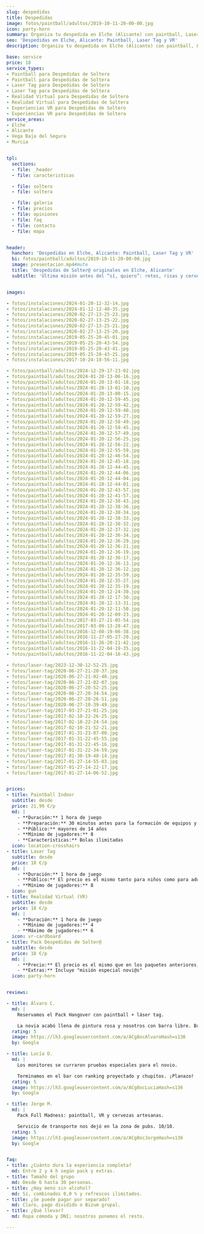 ```yaml
---
slug: despedidas
title: Despedidas
image: fotos/paintball/adultos/2019-10-11-20-00-00.jpg
icon: party-horn
summary: Organiza tu despedida en Elche (Alicante) con paintball, Laser Tag o VR. Packs combinados con bar y extras. Consulta precios y disponibilidad.
seo: 'Despedidas en Elche, Alicante: Paintball, Laser Tag y VR'
description: Organiza tu despedida en Elche (Alicante) con paintball, Laser Tag o VR. Packs combinados con bar y extras. Consulta precios y disponibilidad.

base: service
price: 18
service_types:
- Paintball para Despedidas de Soltero
- Paintball para Despedidas de Soltera
- Laser Tag para Despedidas de Soltero
- Laser Tag para Despedidas de Soltera
- Realidad Virtual para Despedidas de Soltero
- Realidad Virtual para Despedidas de Soltera
- Experiencias VR para Despedidas de Soltero
- Experiencias VR para Despedidas de Soltera
service_areas:
- Elche
- Alicante
- Vega Baja del Segura
- Murcia


tpl:
  sections:
  - file: _header
  - file: caracteristicas

  - file: soltero
  - file: soltera

  - file: galeria
  - file: precios
  - file: opiniones
  - file: faq
  - file: contacto
  - file: mapa


header:
  hanchor: 'Despedidas en Elche, Alicante: Paintball, Laser Tag y VR'
  bi: fotos/paintball/adultos/2019-10-11-20-00-00.jpg
  image: presentacion.mp4#mute
  title: 'Despedidas de Solter@ originales en Elche, Alicante'
  subtitle: 'Última misión antes del “sí, quiero”: retos, risas y cervezas bien frías con Paintball, Laser Tag y VR'


images:

- fotos/instalaciones/2024-01-20-12-32-14.jpg
- fotos/instalaciones/2024-01-12-12-40-35.jpg
- fotos/instalaciones/2020-02-27-13-25-23.jpg
- fotos/instalaciones/2020-02-27-13-25-22.jpg
- fotos/instalaciones/2020-02-27-13-25-21.jpg
- fotos/instalaciones/2020-02-27-13-25-20.jpg
- fotos/instalaciones/2019-05-25-20-45-01.jpg
- fotos/instalaciones/2019-05-25-20-43-54.jpg
- fotos/instalaciones/2019-05-25-20-43-41.jpg
- fotos/instalaciones/2019-05-25-20-43-25.jpg
- fotos/instalaciones/2017-10-24-18-56-11.jpg

- fotos/paintball/adultos/2024-12-29-17-23-02.jpg
- fotos/paintball/adultos/2024-01-20-13-06-16.jpg
- fotos/paintball/adultos/2024-01-20-13-01-18.jpg
- fotos/paintball/adultos/2024-01-20-13-01-10.jpg
- fotos/paintball/adultos/2024-01-20-13-00-15.jpg
- fotos/paintball/adultos/2024-01-20-12-59-45.jpg
- fotos/paintball/adultos/2024-01-20-12-59-42.jpg
- fotos/paintball/adultos/2024-01-20-12-59-40.jpg
- fotos/paintball/adultos/2024-01-20-12-59-27.jpg
- fotos/paintball/adultos/2024-01-20-12-58-49.jpg
- fotos/paintball/adultos/2024-01-20-12-58-45.jpg
- fotos/paintball/adultos/2024-01-20-12-57-49.jpg
- fotos/paintball/adultos/2024-01-20-12-56-25.jpg
- fotos/paintball/adultos/2024-01-20-12-56-22.jpg
- fotos/paintball/adultos/2024-01-20-12-55-59.jpg
- fotos/paintball/adultos/2024-01-20-12-46-54.jpg
- fotos/paintball/adultos/2024-01-20-12-45-18.jpg
- fotos/paintball/adultos/2024-01-20-12-44-45.jpg
- fotos/paintball/adultos/2024-01-20-12-44-06.jpg
- fotos/paintball/adultos/2024-01-20-12-44-04.jpg
- fotos/paintball/adultos/2024-01-20-12-44-01.jpg
- fotos/paintball/adultos/2024-01-20-12-43-57.jpg
- fotos/paintball/adultos/2024-01-20-12-41-57.jpg
- fotos/paintball/adultos/2024-01-20-12-38-43.jpg
- fotos/paintball/adultos/2024-01-20-12-38-36.jpg
- fotos/paintball/adultos/2024-01-20-12-38-34.jpg
- fotos/paintball/adultos/2024-01-20-12-38-33.jpg
- fotos/paintball/adultos/2024-01-20-12-38-32.jpg
- fotos/paintball/adultos/2024-01-20-12-37-32.jpg
- fotos/paintball/adultos/2024-01-20-12-36-34.jpg
- fotos/paintball/adultos/2024-01-20-12-36-29.jpg
- fotos/paintball/adultos/2024-01-20-12-36-21.jpg
- fotos/paintball/adultos/2024-01-20-12-36-19.jpg
- fotos/paintball/adultos/2024-01-20-12-36-17.jpg
- fotos/paintball/adultos/2024-01-20-12-36-13.jpg
- fotos/paintball/adultos/2024-01-20-12-36-12.jpg
- fotos/paintball/adultos/2024-01-20-12-35-59.jpg
- fotos/paintball/adultos/2024-01-20-12-35-27.jpg
- fotos/paintball/adultos/2024-01-20-12-35-19.jpg
- fotos/paintball/adultos/2024-01-20-12-24-30.jpg
- fotos/paintball/adultos/2024-01-20-12-17-30.jpg
- fotos/paintball/adultos/2024-01-20-12-13-31.jpg
- fotos/paintball/adultos/2024-01-20-12-11-50.jpg
- fotos/paintball/adultos/2024-01-20-12-09-23.jpg
- fotos/paintball/adultos/2017-03-27-21-05-54.jpg
- fotos/paintball/adultos/2017-03-09-13-28-47.jpg
- fotos/paintball/adultos/2016-12-08-19-06-38.jpg
- fotos/paintball/adultos/2016-11-27-05-27-20.jpg
- fotos/paintball/adultos/2016-11-26-20-21-42.jpg
- fotos/paintball/adultos/2016-11-22-04-19-35.jpg
- fotos/paintball/adultos/2016-11-22-04-16-43.jpg

- fotos/laser-tag/2023-12-30-12-52-25.jpg
- fotos/laser-tag/2020-06-27-21-20-37.jpg
- fotos/laser-tag/2020-06-27-21-02-40.jpg
- fotos/laser-tag/2020-06-27-21-02-07.jpg
- fotos/laser-tag/2020-06-27-20-52-25.jpg
- fotos/laser-tag/2020-06-27-20-34-54.jpg
- fotos/laser-tag/2020-06-27-20-26-51.jpg
- fotos/laser-tag/2020-06-27-10-39-49.jpg
- fotos/laser-tag/2017-03-27-21-01-25.jpg
- fotos/laser-tag/2017-02-10-22-26-25.jpg
- fotos/laser-tag/2017-02-10-22-24-54.jpg
- fotos/laser-tag/2017-02-10-21-52-21.jpg
- fotos/laser-tag/2017-01-31-23-07-00.jpg
- fotos/laser-tag/2017-01-31-22-45-55.jpg
- fotos/laser-tag/2017-01-31-22-45-16.jpg
- fotos/laser-tag/2017-01-31-22-34-59.jpg
- fotos/laser-tag/2017-01-30-19-48-14.jpg
- fotos/laser-tag/2017-01-27-14-55-03.jpg
- fotos/laser-tag/2017-01-27-14-22-17.jpg
- fotos/laser-tag/2017-01-27-14-06-52.jpg


prices:
- title: Paintball Indoor
  subtitle: desde
  price: 21,99 €/p
  md: |
    - **Duración:** 1 hora de juego
    - **Preparación:** 30 minutos antes para la formación de equipos y el equipamiento
    - **Público:** mayores de 14 años
    - **Mínimo de jugadores:** 8
    - **Características:** Bolas ilimitadas
  icon: location-crosshairs
- title: Laser Tag
  subtitle: desde
  price: 18 €/p
  md: |
    - **Duración:** 1 hora de juego
    - **Público:** El precio es el mismo tanto para niños como para adultos
    - **Mínimo de jugadores:** 8
  icon: gun
- title: Realidad Virtual (VR)
  subtitle: desde
  price: 18 €/p
  md: |
    - **Duración:** 1 hora de juego
    - **Mínimo de jugadores:** 4
    - **Máximo de jugadores:** 6
  icon: vr-cardboard
- title: Pack Despedidas de Solter@
  subtitle: desde
  price: 18 €/p
  md: |
    - **Precio:** El precio es el mismo que en los paquetes anteriores, según la actividad elegida
    - **Extras:** Incluye "misión especial novi@s"
  icon: party-horn


reviews:

- title: Álvaro C.
  md: |
    Reservamos el Pack Hangover con paintball + láser tag.

    La novia acabó llena de pintura rosa y nosotros con barra libre. Brutal.
  rating: 5
  image: https://lh3.googleusercontent.com/a/ACg8ocAlvaroHash=s136
  by: Google

- title: Lucía D.
  md: |
    Los monitores se curraron pruebas especiales para el novio.

    Terminamos en el bar con ranking proyectado y chupitos. ¡Planazo!
  rating: 5
  image: https://lh3.googleusercontent.com/a/ACg8ocLuciaHash=s136
  by: Google

- title: Jorge M.
  md: |
    Pack Full Madness: paintball, VR y cervezas artesanas.

    Servicio de transporte nos dejó en la zona de pubs. 10/10.
  rating: 5
  image: https://lh3.googleusercontent.com/a/ACg8ocJorgeHash=s136
  by: Google


faq:
- title: ¿Cuánto dura la experiencia completa?
  md: Entre 2 y 4 h según pack y extras.
- title: Tamaño del grupo
  md: Desde 6 hasta 30 personas.
- title: ¿Hay menú sin alcohol?
  md: Sí, combinados 0,0 % y refrescos ilimitados.
- title: ¿Se puede pagar por separado?
  md: Claro, pago dividido o Bizum grupal.
- title: ¿Qué llevar?
  md: Ropa cómoda y DNI; nosotros ponemos el resto.

---
```



